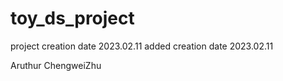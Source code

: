 # toy_ds_project
project creation date 2023.02.11
added creation date 2023.02.11

Aruthur ChengweiZhu
